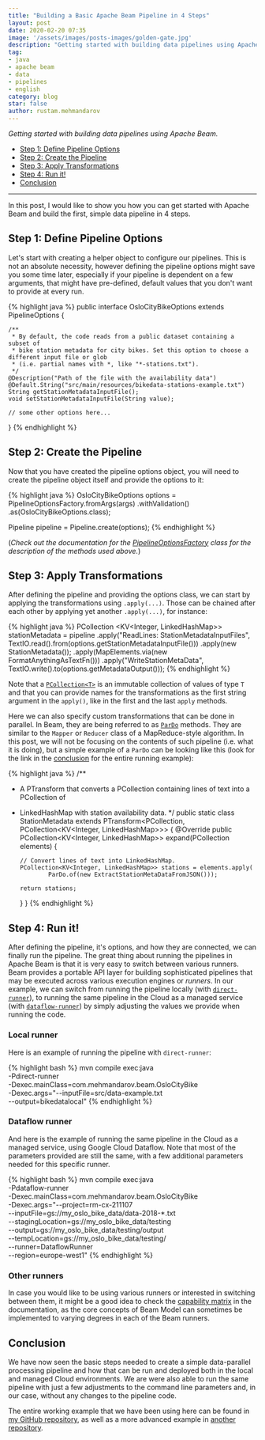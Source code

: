 ```yaml
---
title: "Building a Basic Apache Beam Pipeline in 4 Steps"
layout: post
date: 2020-02-20 07:35
image: '/assets/images/posts-images/golden-gate.jpg'
description: "Getting started with building data pipelines using Apache Beam"
tag:
- java
- apache beam
- data
- pipelines
- english
category: blog
star: false
author: rustam.mehmandarov
---
```


_Getting started with building data pipelines using Apache Beam._

- [Step 1: Define Pipeline Options](#step-1-define-pipeline-options)
- [Step 2: Create the Pipeline](#step-2-create-the-pipeline)
- [Step 3: Apply Transformations](#step-3-apply-transformations)
- [Step 4: Run it!](#step-4-run-it)
- [Conclusion](#conclusion)

---

In this post, I would like to show you how you can get started with Apache Beam and build the first, simple data pipeline in 4 steps.

## Step 1: Define Pipeline Options

Let's start with creating a helper object to configure our pipelines. This is not an absolute necessity, however defining the pipeline options might save you some time later, especially if your pipeline is dependent on a few arguments, that might have pre-defined, default values that you don't want to provide at every run.

{% highlight java %}
public interface OsloCityBikeOptions extends PipelineOptions {

    /**
     * By default, the code reads from a public dataset containing a subset of
     * bike station metadata for city bikes. Set this option to choose a different input file or glob
     * (i.e. partial names with *, like "*-stations.txt").
     */
    @Description("Path of the file with the availability data")
    @Default.String("src/main/resources/bikedata-stations-example.txt")
    String getStationMetadataInputFile();
    void setStationMetadataInputFile(String value);

    // some other options here...
}
{% endhighlight %}

## Step 2: Create the Pipeline

Now that you have created the pipeline options object, you will need to create the pipeline object itself and provide the options to it: 

{% highlight java %}
OsloCityBikeOptions options = 
        PipelineOptionsFactory.fromArgs(args)
                                .withValidation()
                                .as(OsloCityBikeOptions.class);

Pipeline pipeline = Pipeline.create(options);
{% endhighlight %}

(_Check out the documentation for the [PipelineOptionsFactory][2] class for the description of the methods used above._)


## Step 3: Apply Transformations

After defining the pipeline and providing the options class, we can start by applying the transformations using `.apply(...)`. Those can be chained after each other by applying yet another `.apply(...)`, for instance:

{% highlight java %}
PCollection <KV<Integer, LinkedHashMap>> stationMetadata = pipeline
                .apply("ReadLines: StationMetadataInputFiles", TextIO.read().from(options.getStationMetadataInputFile()))
                .apply(new StationMetadata());
                .apply(MapElements.via(new FormatAnythingAsTextFn()))
                .apply("WriteStationMetaData", TextIO.write().to(options.getMetadataOutput()));
{% endhighlight %}

Note that a [`PCollection<T>`][9] is an immutable collection of values of type `T` and that you can provide names for the transformations as the first string argument in the `apply()`, like in the first and the last `apply` methods.

Here we can also specify custom transformations that can be done in parallel. In Beam, they are being referred to as [`ParDo`][3] methods. They are similar to the `Mapper` or `Reducer` class of a MapReduce-style algorithm. In this post, we will not be focusing on the contents of such pipeline (i.e. what it is doing), but a simple example of a `ParDo` can be looking like this (look for the link in the [conclusion](#conclusion) for the entire running example):

{% highlight java %}
/**
  * A PTransform that converts a PCollection containing lines of text into a PCollection of
  * LinkedHashMap with station availability data.
  */
public static class StationMetadata extends PTransform<PCollection<String>, PCollection<KV<Integer, LinkedHashMap>>> {
    @Override
    public PCollection<KV<Integer, LinkedHashMap>> expand(PCollection<String> elements) {

        // Convert lines of text into LinkedHashMap.
        PCollection<KV<Integer, LinkedHashMap>> stations = elements.apply(
                ParDo.of(new ExtractStationMetaDataFromJSON()));

        return stations;
    }
}
{% endhighlight %}


## Step 4: Run it!

After defining the pipeline, it's options, and how they are connected, we can finally run the pipeline. The great thing about running the pipelines in Apache Beam is that it is very easy to switch between various runners. Beam provides a portable API layer for building sophisticated pipelines that may be executed across various execution engines or _runners_. In our example, we can switch from running the pipeline locally (with [`direct-runner`][4]), to running the same pipeline in the Cloud as a managed service (with [`dataflow-runner`][5]) by simply adjusting the values we provide when running the code.

### Local runner

Here is an example of running the pipeline with `direct-runner`:

{% highlight bash %}
mvn compile exec:java \
      -Pdirect-runner \
      -Dexec.mainClass=com.mehmandarov.beam.OsloCityBike \
      -Dexec.args="--inputFile=src/data-example.txt \
      --output=bikedatalocal"
{% endhighlight %}

### Dataflow runner

And here is the example of running the same pipeline in the Cloud as a managed service, using Google Cloud Dataflow. Note that most of the parameters provided are still the same, with a few additional parameters needed for this specific runner.

{% highlight bash %}
mvn compile exec:java \
      -Pdataflow-runner \
      -Dexec.mainClass=com.mehmandarov.beam.OsloCityBike \
      -Dexec.args="--project=rm-cx-211107 \
      --inputFile=gs://my_oslo_bike_data/data-2018-*.txt \
      --stagingLocation=gs://my_oslo_bike_data/testing \
      --output=gs://my_oslo_bike_data/testing/output \
      --tempLocation=gs://my_oslo_bike_data/testing/ \
      --runner=DataflowRunner \
      --region=europe-west1"
{% endhighlight %}

### Other runners
In case you would like to be using various runners or interested in switching between them, it might be a good idea to check the [capability matrix][6] in the documentation, as the core concepts of Beam Model can sometimes be implemented to varying degrees in each of the Beam runners.

## Conclusion
We have now seen the basic steps needed to create a simple data-parallel processing pipeline and how that can be run and deployed both in the local and managed Cloud environments. We are were also able to run the same pipeline with just a few adjustments to the command line parameters and, in our case, without any changes to the pipeline code.

The entire working example that we have been using here can be found in [my GitHub repository][7], as well as a more advanced example in [another repository][8].


[1]: https://beam.apache.org/
[2]: https://beam.apache.org/releases/javadoc/2.19.0/org/apache/beam/sdk/options/PipelineOptionsFactory.html
[3]: https://beam.apache.org/releases/javadoc/2.19.0/org/apache/beam/sdk/transforms/ParDo.html
[4]: https://beam.apache.org/documentation/runners/direct/
[5]: https://beam.apache.org/documentation/runners/dataflow/
[6]: https://beam.apache.org/documentation/runners/capability-matrix/
[7]: https://github.com/mehmandarov/oslocitybike-basic-beam
[8]: https://github.com/mehmandarov/oslocitybike-beam
[9]: https://beam.apache.org/releases/javadoc/2.19.0/org/apache/beam/sdk/values/PCollection.html
